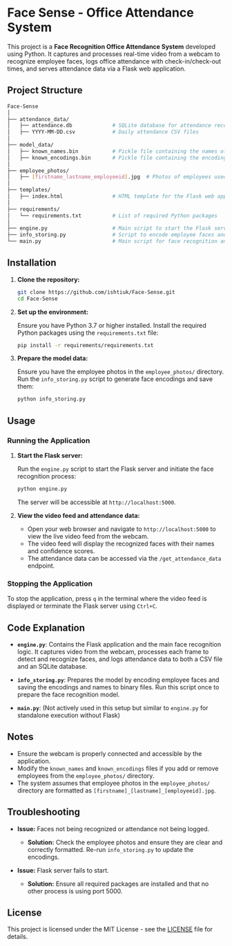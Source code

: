 # **Face Sense** - Office Attendance System

This project is a **Face Recognition Office Attendance System** developed using Python. It captures and processes real-time video from a webcam to recognize employee faces, logs office attendance with check-in/check-out times, and serves attendance data via a Flask web application.

## Project Structure

```bash
Face-Sense
│
├── attendance_data/
│   ├── attendance.db             # SQLite database for attendance records
│   ├── YYYY-MM-DD.csv            # Daily attendance CSV files
│
├── model_data/
│   ├── known_names.bin           # Pickle file containing the names of known faces
│   ├── known_encodings.bin       # Pickle file containing the encodings of known faces
│
├── employee_photos/
│   ├── [firstname_lastname_employeeid].jpg  # Photos of employees used for face encoding
│
├── templates/
│   ├── index.html                # HTML template for the Flask web application
│
├── requirements/
│   └── requirements.txt          # List of required Python packages
│
├── engine.py                     # Main script to start the Flask server and process video
├── info_storing.py               # Script to encode employee faces and store encodings
└── main.py                       # Main script for face recognition and attendance logging
```

## Installation

1. **Clone the repository:**

   ```bash
   git clone https://github.com/ishtiuk/Face-Sense.git
   cd Face-Sense
   ```

2. **Set up the environment:**

   Ensure you have Python 3.7 or higher installed. Install the required Python packages using the `requirements.txt` file:

   ```bash
   pip install -r requirements/requirements.txt
   ```

3. **Prepare the model data:**

   Ensure you have the employee photos in the `employee_photos/` directory. Run the `info_storing.py` script to generate face encodings and save them:

   ```bash
   python info_storing.py
   ```

## Usage

### Running the Application

1. **Start the Flask server:**

   Run the `engine.py` script to start the Flask server and initiate the face recognition process:

   ```bash
   python engine.py
   ```

   The server will be accessible at `http://localhost:5000`.

2. **View the video feed and attendance data:**

   - Open your web browser and navigate to `http://localhost:5000` to view the live video feed from the webcam.
   - The video feed will display the recognized faces with their names and confidence scores.
   - The attendance data can be accessed via the `/get_attendance_data` endpoint.

### Stopping the Application

To stop the application, press `q` in the terminal where the video feed is displayed or terminate the Flask server using `Ctrl+C`.

## Code Explanation

- **`engine.py`**: Contains the Flask application and the main face recognition logic. It captures video from the webcam, processes each frame to detect and recognize faces, and logs attendance data to both a CSV file and an SQLite database.

- **`info_storing.py`**: Prepares the model by encoding employee faces and saving the encodings and names to binary files. Run this script once to prepare the face recognition model.

- **`main.py`**: (Not actively used in this setup but similar to `engine.py` for standalone execution without Flask)

## Notes

- Ensure the webcam is properly connected and accessible by the application.
- Modify the `known_names` and `known_encodings` files if you add or remove employees from the `employee_photos/` directory.
- The system assumes that employee photos in the `employee_photos/` directory are formatted as `[firstname]_[lastname]_[employeeid].jpg`.

## Troubleshooting

- **Issue:** Faces not being recognized or attendance not being logged.
  - **Solution:** Check the employee photos and ensure they are clear and correctly formatted. Re-run `info_storing.py` to update the encodings.

- **Issue:** Flask server fails to start.
  - **Solution:** Ensure all required packages are installed and that no other process is using port 5000.

## License

This project is licensed under the MIT License - see the [LICENSE](https://github.com/ishtiuk/Face-Sense/?tab=MIT-1-ov-file) file for details.
